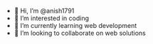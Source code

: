 - 👋 Hi, I’m @anish1791
- 👀 I’m interested in coding
- 🌱 I’m currently learning web development
- 💞️ I’m looking to collaborate on web solutions


<!---
anish1791/anish1791 is a ✨ special ✨ repository because its `README.md` (this file) appears on your GitHub profile.
You can click the Preview link to take a look at your changes.
--->

